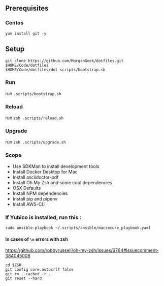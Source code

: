 ## Prerequisites

### Centos
`yum install git -y`

## Setup
```
git clone https://github.com/MorganGeek/dotfiles.git $HOME/Code/dotfiles
$HOME/Code/dotfiles/dot_scripts/bootstrap.sh
```

### Run
run `.scripts/bootstrap.sh`

### Reload
run `zsh .scripts/reload.sh`

### Upgrade
run `zsh .scripts/upgrade.sh`

### Scope
* Use SDKMan to install development tools
* Install Docker Desktop for Mac
* Install asciidoctor-pdf
* Install Oh My Zsh and some cool dependencies
* OSX Defaults
* Install NPM dependencies
* Install pip and pipenv
* Install AWS-CLI

### If Yubico is installed, run this :
`sudo ansible-playbook ~/.scripts/ansible/macsecure_playbook.yaml`

#### In cases of `\n` errors with zsh
https://github.com/robbyrussell/oh-my-zsh/issues/6764#issuecomment-384045008
```
cd $ZSH
git config core.autocrlf false
git rm --cached -r .
git reset --hard
```
